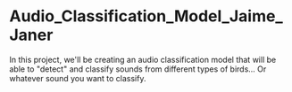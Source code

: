 # Audio_Classification_Model_Jaime_Janer
In this project, we'll be creating an audio classification model that will be able to "detect" and classify sounds from different types of birds... Or whatever sound you want to classify.  
